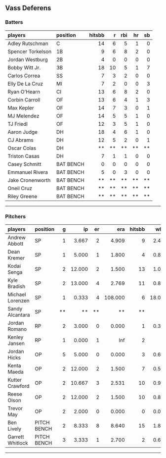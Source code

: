 ## Vass Deferens

### Batters

 
|players           |position  | hitsbb|  r| rbi| hr| sb| 
|:-----------------|:---------|------:|--:|---:|--:|--:| 
|Adley Rutschman   |C         |     14|  6|   5|  1|  0| 
|Spencer Torkelson |1B        |      9|  6|   8|  2|  0| 
|Jordan Westburg   |2B        |      4|  0|   0|  0|  0| 
|Bobby Witt Jr.    |3B        |     18| 10|   5|  1|  7| 
|Carlos Correa     |SS        |      7|  3|   2|  0|  0| 
|Elly De La Cruz   |MI        |      7|  2|   0|  0|  3| 
|Ryan O'Hearn      |CI        |     13|  6|   8|  2|  0| 
|Corbin Carroll    |OF        |     13|  6|   4|  1|  3| 
|Max Kepler        |OF        |     14|  7|   3|  0|  1| 
|MJ Melendez       |OF        |     14|  5|   5|  1|  0| 
|TJ Friedl         |OF        |     12|  3|   5|  1|  0| 
|Aaron Judge       |DH        |     18|  4|   6|  1|  0| 
|CJ Abrams         |DH        |     12|  5|   2|  0|  1| 
|Oscar Colas       |DH        |     **| **|  **| **| **| 
|Triston Casas     |DH        |      7|  1|   1|  0|  0| 
|Casey Schmitt     |BAT BENCH |      0|  0|   0|  0|  0| 
|Emmanuel Rivera   |BAT BENCH |      5|  0|   3|  0|  0| 
|Jake Cronenworth  |BAT BENCH |     **| **|  **| **| **| 
|Oneil Cruz        |BAT BENCH |     **| **|  **| **| **| 
|Riley Greene      |BAT BENCH |     **| **|  **| **| **| 


* * *

### Pitchers

 
|players          |position    |  g|     ip| er|     era| hitsbb|   whip| so|  w| sv| 
|:----------------|:-----------|--:|------:|--:|-------:|------:|------:|--:|--:|--:| 
|Andrew Abbott    |SP          |  1|  3.667|  2|   4.909|      9|  2.455|  5|  0|  0| 
|Dean Kremer      |SP          |  1|  5.000|  1|   1.800|      4|  0.800|  5|  0|  0| 
|Kodai Senga      |SP          |  2| 12.000|  2|   1.500|     13|  1.083| 13|  2|  0| 
|Kyle Bradish     |SP          |  2| 13.000|  4|   2.769|     11|  0.846| 14|  0|  0| 
|Michael Lorenzen |SP          |  1|  0.333|  4| 108.000|      6| 18.000|  0|  0|  0| 
|Sandy Alcantara  |SP          | **|     **| **|      **|     **|     **| **| **| **| 
|Jordan Romano    |RP          |  2|  3.000|  0|   0.000|      1|  0.333|  4|  0|  1| 
|Kenley Jansen    |RP          |  1|  0.000|  1|     Inf|      2|    Inf|  0|  0|  0| 
|Jordan Hicks     |OP          |  5|  5.000|  0|   0.000|      3|  0.600|  5|  0|  0| 
|Kenta Maeda      |OP          |  2| 12.000|  2|   1.500|      7|  0.583| 16|  2|  0| 
|Kutter Crawford  |OP          |  2| 10.667|  3|   2.531|     10|  0.937| 14|  0|  0| 
|Reese Olson      |OP          |  2| 12.000|  2|   1.500|     10|  0.833| 12|  2|  0| 
|Trevor May       |OP          |  2|  2.000|  0|   0.000|      0|  0.000|  2|  0|  0| 
|Ben Lively       |PITCH BENCH |  2|  8.333|  8|   8.640|     15|  1.800|  8|  0|  0| 
|Garrett Whitlock |PITCH BENCH |  3|  3.333|  1|   2.700|      2|  0.600|  2|  0|  0| 


* * *



